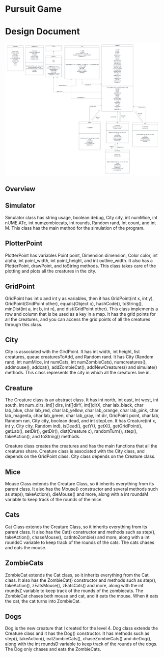 # Pursuit Game

# Design Document

![](UML.png)

## Overview

## Simulator
Simulator class has string usage, boolean debug, City city, int numMice, int nUME.ATc, int numzombiecats, int rounds, Random rand, Int count, and int M. 
This class has the main method for the simulation of the program.

## PlotterPoint 
PlotterPoint has variables Point point, Dimension dimension, Color color, int alpha, int point_width, int point_height, and int outline_width. It also has a PlotterPoint, drawPoint, and toString methods. 
This class takes care of the plotting and plots all the creatures in the city. 

## GridPoint
GridPoint has int x and int y as variables, then it has GridPoint(int x, int y), GridPoint(GridPoint other), equals(Object o), hashCode(), toString(), minDist(int a, int b, int n), and dist(GridPoint other). 
This class implements a row and column that is be used as a key in a map. It has the grid points for all the creatures, and you can access the grid points of all the creatures through this class.

## City
City is associated with the GirdPoint. It has int width, int height, list<Creature> creatures, queue<creature> creaturesToAdd, and Random rand. It has City (Random rand, int numMice, int numCats, int numZombieCats), numcreatures(), addmouse(), addcat(), addZombieCat(), addNewCreatures() and simulate() methods. 
This class represents the city in which all the creatures live in. 

## Creature 
The Creature class is an abstract class.
It has int north, int east, int west, int south, int num_dirs, int[] dirs, int[]dirY, int[]dirX, char lab_black, char lab_blue, char lab_red, char lab_yellow, char lab_orange, char lab_pink, char lab_magenta, char lab_green, char lab_gray, int dir, GridPoint point, char lab, Random ran, City city, boolean dead, and int stepLen. It has Creature(int x, int y, City city, Random ind), isDead(), getY(), getX(), getGridPoint(), getLab(), setDir(), getDir(), dist(Creature c), randomTurn(), step(), takeAction(), and toString() methods. 

Creature class creates the creatures and has the main functions that all the creatures share. Creature class is associated with the City class, and depends on the GridPoint class. City class depends on the Creature class.

## Mice
Mouse Class extends the Creature Class, so it inherits everything from its parent class. It also has the Mouse() constructor and several methods such as step(), takeAction(), dieMouse() and more, along with a int roundsM variable to keep track of the rounds of the mice. 

## Cats
Cat Class extends the Creature Class, so it inherits everything from its parent class. It also has the Cat() constructor and methods such as step(), takeAction(), chaseMouse(), catIntoZombie() and more, along with a int roundsC variable to keep track of the rounds of the cats. The cats chases and eats the mouse.

## ZombieCats
ZombieCat extends the Cat class, so it inherits everything from the Cat class. It also has the ZombieCat() constructor and methods such as step(), takeAction(), zEatsMouse(), zEatsCats() and more, along with the int roundsZ variable to keep track of the rounds of the zombiecats. The ZombieCat chases both mouse and cat, and it eats the mouse. When it eats the cat, the cat turns into ZombieCat.

## Dogs
Dog is the new creature that I created for the level 4. Dog class extends the Creature class and it has the Dog() constructor. It has methods such as step(), takeAction(), eatZombieCats(), chaseZombieCats() and dieDog(), along with the int roundsD variable to keep track of the rounds of the dogs. The Dog only chases and eats the ZombieCats.
